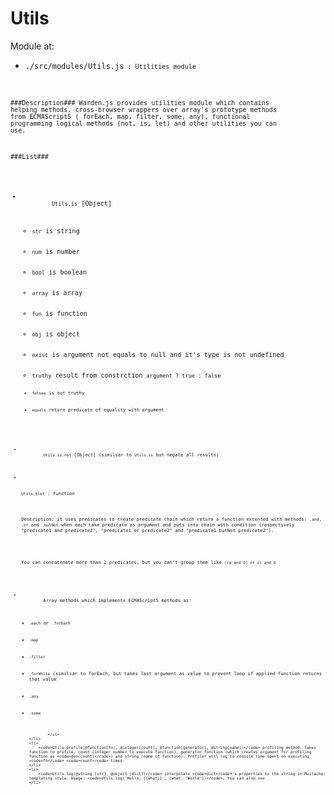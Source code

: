 Utils
=========

Module at: 
 - <code>./src/modules/Utils.js<code> : Utilities module

###Description###
 Warden.js provides utilities module which contains helping methods, cross-browser wrappers over array's prototype methods from ECMAScript5 ( forEach,  map, filter, some, any), functional programming logical methods (not, is, let) and other utilities you can use.

###List###
<ul>
	<li>
		<code>Utils.is</code> [Object] 
		<ul>
			<li><code>str</code> is string</li>
			<li><code>num</code> is number</li>
			<li><code>bool</code> is boolean</li>
			<li><code>array</code> is array</li>
			<li><code>fun</code> is function</li>
			<li><code>obj</code> is object</li>
			<li><code>exist</code> is argument not equals to null and it's type is not undefined</li>
			<li><code>truthy</code> result from constrction <code>argument ? true : false<code></li>
			<li><code>falsee</code> is not truthy</li>
			<li><code>equals</code> return predicate of equality with argument</li>
		</ul>
	</li>
	<li>
		<code>Utils.is.not</code> [Object] (similiar to <code>Utils.is</code> but negate all results)
	</li>
	<li>
		<p><code>Utils.$let</code> : function </p>
		<p>Description: it uses predicates to create predicate chain which return a function extented with methods: <code>.and</code>, <code>.or</code> and <code>.butNot</code> when each take predicate as argument and puts into chain with condition (respectively "predicate1 and predicate2", "predicate1 or predicate2" and "predicate1 butNot predicate2"). 
		</p>
		<p>You can concatenate more than 2 predicates, but you can't group them like <code>((a and b) or c) and d</code></p>
	</li>
	<li>
		Array methods which implements ECMAScript5 methods as:
			<ul>
				<li><code>.each</code> or <code>.forEach</code></li>
				<li><code>.map</code></li>
				<li><code>.filter</code></li>
				<li><code>.forWhile</code> (similiar to forEach, but takes last argument as value to prevent loop if applied function returns that value </li>
				<li><code>.any</code></li>
				<li><code>.some</code></li>

			</ul>
	</li>
	<li> 
		<code>Utils.profile(@function[fn], @integer[count], @function[generator], @string[name])</code> profiling method. Takes  function to profile, count (integer number to execute function), generator function (which creates argument for profiling function as <code>gen(count)</code>) and string (name of function). Profiler will log to console time spent on executing <code>fn</code> <code>count</code> times.
	</li>
	<li>
		<code>Utils.log(@string [str], @object [dict])</code> interpolate <code>dict</code>'s properties to the string in Mustache-templating style. Usage: <code>Utils.log('Hello, {{what}}', {what: 'World'})</code>. You can also use 
	</li>
</ul>
